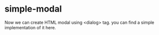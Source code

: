 # simple-modal
Now we can create HTML modal using &lt;dialog> tag. you can find a simple implementation of it here.
